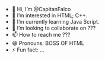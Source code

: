 - 👋 Hi, I’m @CapitanFalco
- 👀 I’m interested in HTML; C++. 
- 🌱 I’m currently learning Java Script. 
- 💞️ I’m looking to collaborate on ???
- 📫 How to reach me ???
- 😄 Pronouns: BOSS OF HTML
- ⚡ Fun fact: ...

<!---
CapitanFalco/CapitanFalco is a ✨ special ✨ repository because its `README.md` (this file) appears on your GitHub profile.
You can click the Preview link to take a look at your changes.
--->

